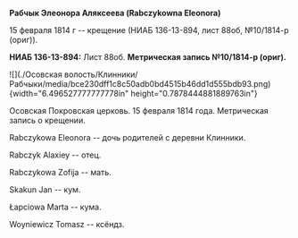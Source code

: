 **Рабчык Элеонора Аляксеева (Rabczykowna Eleonora)**

15 февраля 1814 г -- крещение (НИАБ 136-13-894, лист 88об, №10/1814-р
(ориг)).

**НИАБ 136-13-894:** Лист 88об. **Метрическая запись №10/1814-р
(ориг).**

![](./Осовская волость/Клинники/Рабчыки/media/bce230dff1c8c50adb0bd4515b46dd1d555bdb93.png){width="6.496527777777778in"
height="0.7878444881889763in"}

Осовская Покровская церковь. 15 февраля 1814 года. Метрическая запись о
крещении.

Rabczykowa Eleonora -- дочь родителей с деревни Клинники.

Rabczyk Alaxiey -- отец.

Rabczykowa Zofija -- мать.

Skakun Jan -- кум.

Łapciowa Marta -- кума.

Woyniewicz Tomasz -- ксёндз.
